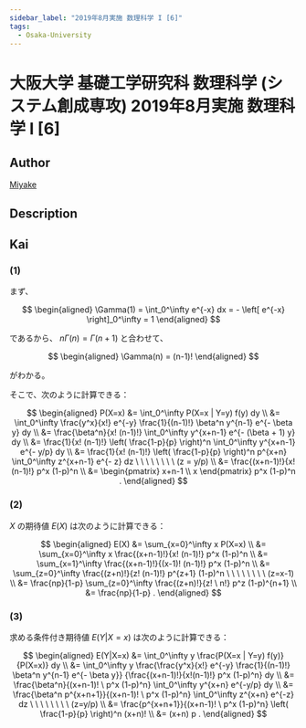 ```yaml
---
sidebar_label: "2019年8月実施 数理科学 I [6]"
tags:
  - Osaka-University
---
```

# 大阪大学 基礎工学研究科 数理科学 (システム創成専攻) 2019年8月実施 数理科学 I \[6\]

## **Author**
[Miyake](https://miyake.github.io/exams/index.html)

## **Description**

## **Kai**
### (1)
まず、

$$
  \begin{aligned}
  \Gamma(1)
  = \int_0^\infty e^{-x} dx
  = - \left[ e^{-x} \right]_0^\infty
  = 1
  \end{aligned}
$$

  であるから、 $n \Gamma(n) = \Gamma(n+1)$ と合わせて、

$$
  \begin{aligned}
  \Gamma(n) = (n-1)!
  \end{aligned}
$$

がわかる。

そこで、次のように計算できる：

$$
  \begin{aligned}
  P(X=x)
  &=
  \int_0^\infty P(X=x | Y=y) f(y) dy
  \\
  &=
  \int_0^\infty \frac{y^x}{x!} e^{-y}
  \frac{1}{(n-1)!} \beta^n y^{n-1} e^{- \beta y} dy
  \\
  &=
  \frac{\beta^n}{x! (n-1)!}
  \int_0^\infty y^{x+n-1} e^{- (\beta + 1) y} dy
  \\
  &=
  \frac{1}{x! (n-1)!} \left( \frac{1-p}{p} \right)^n
  \int_0^\infty y^{x+n-1} e^{- y/p} dy
  \\
  &=
  \frac{1}{x! (n-1)!} \left( \frac{1-p}{p} \right)^n p^{x+n}
  \int_0^\infty z^{x+n-1} e^{- z} dz
  \ \ \ \ \ \ \ \ (z = y/p)
  \\
  &=
  \frac{(x+n-1)!}{x! (n-1)!} p^x (1-p)^n
  \\
  &=
  \begin{pmatrix} x+n-1 \\ x \end{pmatrix} p^x (1-p)^n
  .
  \end{aligned}
$$

### (2)
$X$ の期待値 $E(X)$ は次のように計算できる：

$$
  \begin{aligned}
  E(X)
  &=
  \sum_{x=0}^\infty x P(X=x)
  \\
  &=
  \sum_{x=0}^\infty x
  \frac{(x+n-1)!}{x! (n-1)!} p^x (1-p)^n
  \\
  &=
  \sum_{x=1}^\infty
  \frac{(x+n-1)!}{(x-1)! (n-1)!} p^x (1-p)^n
  \\
  &=
  \sum_{z=0}^\infty
  \frac{(z+n)!}{z! (n-1)!} p^{z+1} (1-p)^n
  \ \ \ \ \ \ \ \ (z=x-1)
  \\
  &=
  \frac{np}{1-p} \sum_{z=0}^\infty
  \frac{(z+n)!}{z! \ n!} p^z (1-p)^{n+1}
  \\
  &=
  \frac{np}{1-p}
  .
  \end{aligned}
$$

### (3)
求める条件付き期待値 $E(Y|X=x)$ は次のように計算できる：

$$
  \begin{aligned}
  E(Y|X=x)
  &=
  \int_0^\infty y \frac{P(X=x | Y=y) f(y)}{P(X=x)} dy
  \\
  &=
  \int_0^\infty y
  \frac{\frac{y^x}{x!} e^{-y} \frac{1}{(n-1)!}
  \beta^n y^{n-1} e^{- \beta y}}
  {\frac{(x+n-1)!}{x!(n-1)!} p^x (1-p)^n}
  dy
  \\
  &=
  \frac{\beta^n}{(x+n-1)! \ p^x (1-p)^n}
  \int_0^\infty y^{x+n} e^{-y/p} dy
  \\
  &=
  \frac{\beta^n p^{x+n+1}}{(x+n-1)! \ p^x (1-p)^n}
  \int_0^\infty z^{x+n} e^{-z} dz
  \ \ \ \ \ \ \ \ (z=y/p)
  \\
  &=
  \frac{p^{x+n+1}}{(x+n-1)! \ p^x (1-p)^n}
  \left( \frac{1-p}{p} \right)^n
  (x+n)!
  \\
  &=
  (x+n) p
  .
  \end{aligned}
$$